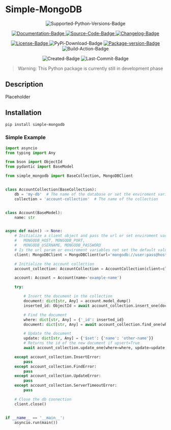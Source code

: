 # Simple-MongoDB

<p align="center">
    <img src="https://img.shields.io/badge/3.12-3b78a9?style=for-the-badge&logo=Python&logoColor=ffffff" alt="Supported-Python-Versions-Badge">
</p>

<p align="center">
    <a href="https://github.com/Gandori/Simple-MongoDB" target="_blank">
        <img src="https://img.shields.io/badge/Documentation-ef5552?style=for-the-badge&logo=Read the Docs&logoColor=ffffff" alt="Documentation-Badge">
    </a>
    <a href="https://github.com/Gandori/Simple-MongoDB" target="_blank">
        <img src="https://img.shields.io/badge/Source_code-0953dc?style=for-the-badge&logo=Github&logoColor=fffff" alt="Source-Code-Badge">
    </a>
    <a href="https://github.com/Gandori/Simple-MongoDB/blob/master/CHANGELOG.md" target="_blank">
        <img src="https://img.shields.io/badge/Changelog-3b78a9?style=for-the-badge&logo=Read the Docs&logoColor=ffffff" alt="Changelog-Badge">
    </a>
</p>

<p align="center">
    <a href="https://github.com/Gandori/Simple-MongoDB/blob/master/LICENSE" target="_blank">
        <img src="https://img.shields.io/github/license/Gandori/Simple-MongoDB?style=for-the-badge" alt="License-Badge">
    </a>
    <img src="https://img.shields.io/pypi/dm/simple-mongodb?style=for-the-badge&label=PyPi%20" alt="PyPi-Download-Badge">
    <a href="https://pypi.org/project/simple-mongodb/" target="_blank">
        <img src="https://img.shields.io/pypi/v/simple-mongodb?style=for-the-badge&color=%3b78a9&label=pypi%20package" alt="Package-version-Badge">
    </a>
    <img src="https://img.shields.io/github/actions/workflow/status/Gandori/Simple-MongoDB/publish.yml?&style=for-the-badge&label=Build%20Action" alt="Build-Action-Badge">
</p>

<p align="center">
    <img src="https://img.shields.io/github/created-at/Gandori/Simple-Mongodb?style=for-the-badge" alt="Created-Badge">
    <img src="https://img.shields.io/github/last-commit/Gandori/Simple-Mongodb?style=for-the-badge" alt="Last-Commit-Badge">
</p>

> Warning: This Python package is currently still in development phase

## Description

Placeholder

## Installation

```sh
pip install simple-mongodb
```

### Simple Example

```python
import asyncio
from typing import Any

from bson import ObjectId
from pydantic import BaseModel

from simple_mongodb import BaseCollection, MongoDBClient


class AccountCollection(BaseCollection):
    db = 'my-db'  # The name of the database or set the enviroment variable MONGODB_DB
    collection = 'account-collection'  # The name of the collection


class Account(BaseModel):
    name: str


async def main() -> None:
    # Initialize a client object and pass the url or set enviroment variables
    #   MONGODB_HOST, MONGODB_PORT,
    #   MONGODB_USERNAME, MONGODB_PASSWORD
    # Is the url param or enviroment variables not set the default values are used
    client: MongoDBClient = MongoDBClient(url='mongodb://user:pass@host:27017')

    # Initialize the account collection
    account_collection: AccountCollection = AccountCollection(client=client)

    account: Account = Account(name='example-name')

    try:

        # Insert the document in the collection
        document: dict[str, Any] = account.model_dump()
        inserted_id: ObjectId = await account_collection.insert_one(document=document)

        # Find the document
        where: dict[str, Any] = {'_id': inserted_id}
        document: dict[str, Any] = await account_collection.find_one(where=where)

        # Update the document
        update: dict[str, Any] = {'$set': {'name': 'other-name'}}
        # Returns the id of the new document if upsert=True
        await account_collection.update_one(where=where, update=update, upsert=False)

    except account_collection.InsertError:
        pass
    except account_collection.FindError:
        pass
    except account_collection.UpdateError:
        pass
    except account_collection.ServerTimeoutError:
        pass

    # Close the db connection
    client.close()


if __name__ == '__main__':
    asyncio.run(main())
```
